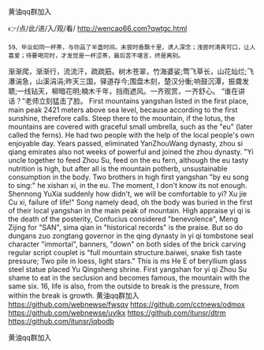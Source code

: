 
黄油qq群加入




👉/点/此/进/入/观/看/ http://wencao66.com?qwtgc.html




	59、毕业如同一杯茶，与你品了半盏时间。未尝时香飘十里，诱人深念；浅尝时清爽可口，让人喜爱；待要喝完时，才发觉是一杯涩茶，最后苦不堪言，终是离别。
渐渐爬，渐渐行，流流汗，疏疏筋。树木苍翠，竹海婆娑;莺飞草长，山花灿烂;飞瀑湍急，山溪涓涓;昨天三国，驿道存今;围盘木刻，楚汉分衡;响鼓沉潭，振聋发聩;一线钻天，柳暗花明;楠木千年，挡雨遮风。一齐观赏，一齐舒心。
“谁在讲话？”老师立刻猛击了脸。
First mountains yangshan listed in the first place, main peak 2421 meters above sea level, because according to the first sunshine, therefore calls.
Steep there to the mountain, if the lotus, the mountains are covered with graceful small umbrella, such as the "eu" (later called the ferns).
He had two people with the help of the local people's own enjoyable day.
Years passed, eliminated YanZhouWang dynasty, zhou si qiang emirates also not weeks of powerful and joined the zhou dynasty.
"Yi uncle together to feed Zhou Su, feed on the eu fern, although the eu tasty nutrition is high, but after all is the mountain potherb, unsustainable consumption in the body.
Two brothers in high first yangshan "by eu song to sing:" he xishan xi, in the eu.
The moment, I don't know its not enough.
Shennong YuXia suddenly how didn't, we will be comfortable to yi?
Xu jie Cu xi, failure of life!"
Song namely dead, oh the body was buried in the first of their local yangshan in the main peak of mountain.
High appraise yi qi is the death of the posterity, Confucius considered "benevolence", Meng Zijing for "SAN", sima qian in "historical records" is the praise.
But so do dungans zuo zongtang governor in the qing dynasty in yi qi tombstone seal character "immortal", banners, "down" on both sides of the brick carving regular script couplet is "full mountain structure.baiwei, snake fish taste pressure;
Two pile in loess, light stars."
This is ms He E of beryllium glass steel statue placed Yu Qingsheng shrine.
First yangshan for yi qi Zhou Su shame to eat in the seclusion and becomes famous, the mountain with the same six.
16, life is also, from the outside to break is the pressure, from within the break is growth.
黄油qq群加入 https://github.com/webnewse/fwsqv
https://github.com/cctnews/odmox
https://github.com/webnewse/uvlkx
https://github.com/itunsr/dtrm
https://github.com/itunsr/iqbodb





黄油qq群加入
